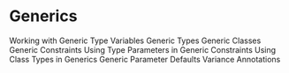 # Generics
Working with Generic Type Variables
Generic Types
Generic Classes
Generic Constraints
Using Type Parameters in Generic Constraints
Using Class Types in Generics
Generic Parameter Defaults
Variance Annotations
